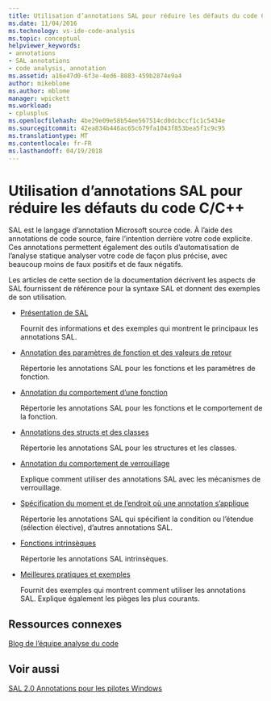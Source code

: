 ```yaml
---
title: Utilisation d’annotations SAL pour réduire les défauts du code C/C++
ms.date: 11/04/2016
ms.technology: vs-ide-code-analysis
ms.topic: conceptual
helpviewer_keywords:
- annotations
- SAL annotations
- code analysis, annotation
ms.assetid: a16e47d0-6f3e-4ed6-8883-459b2874e9a4
author: mikeblome
ms.author: mblome
manager: wpickett
ms.workload:
- cplusplus
ms.openlocfilehash: 4be29e09e58b54ee567514cd0dcbccf1c1c5434e
ms.sourcegitcommit: 42ea834b446ac65c679fa1043f853bea5f1c9c95
ms.translationtype: MT
ms.contentlocale: fr-FR
ms.lasthandoff: 04/19/2018
---
```

# <a name="using-sal-annotations-to-reduce-cc-code-defects"></a>Utilisation d’annotations SAL pour réduire les défauts du code C/C++
SAL est le langage d’annotation Microsoft source code. À l’aide des annotations de code source, faire l’intention derrière votre code explicite. Ces annotations permettent également des outils d’automatisation de l’analyse statique analyser votre code de façon plus précise, avec beaucoup moins de faux positifs et de faux négatifs.

 Les articles de cette section de la documentation décrivent les aspects de SAL fournissent de référence pour la syntaxe SAL et donnent des exemples de son utilisation.

-   [Présentation de SAL](../code-quality/understanding-sal.md)

     Fournit des informations et des exemples qui montrent le principaux les annotations SAL.

-   [Annotation des paramètres de fonction et des valeurs de retour](../code-quality/annotating-function-parameters-and-return-values.md)

     Répertorie les annotations SAL pour les fonctions et les paramètres de fonction.

-   [Annotation du comportement d’une fonction](../code-quality/annotating-function-behavior.md)

     Répertorie les annotations SAL pour les fonctions et le comportement de la fonction.

-   [Annotations des structs et des classes](../code-quality/annotating-structs-and-classes.md)

     Répertorie les annotations SAL pour les structures et les classes.

-   [Annotation du comportement de verrouillage](../code-quality/annotating-locking-behavior.md)

     Explique comment utiliser des annotations SAL avec les mécanismes de verrouillage.

-   [Spécification du moment et de l’endroit où une annotation s’applique](../code-quality/specifying-when-and-where-an-annotation-applies.md)

     Répertorie les annotations SAL qui spécifient la condition ou l’étendue (sélection élective), d’autres annotations SAL.

-   [Fonctions intrinsèques](../code-quality/intrinsic-functions.md)

     Répertorie les annotations SAL intrinsèques.

-   [Meilleures pratiques et exemples](../code-quality/best-practices-and-examples-sal.md)

     Fournit des exemples qui montrent comment utiliser les annotations SAL. Explique également les pièges les plus courants.

## <a name="related-resources"></a>Ressources connexes
 [Blog de l’équipe analyse du code](http://go.microsoft.com/fwlink/?LinkId=251197)

## <a name="see-also"></a>Voir aussi
 [SAL 2.0 Annotations pour les pilotes Windows](http://go.microsoft.com/fwlink/?LinkId=250979)